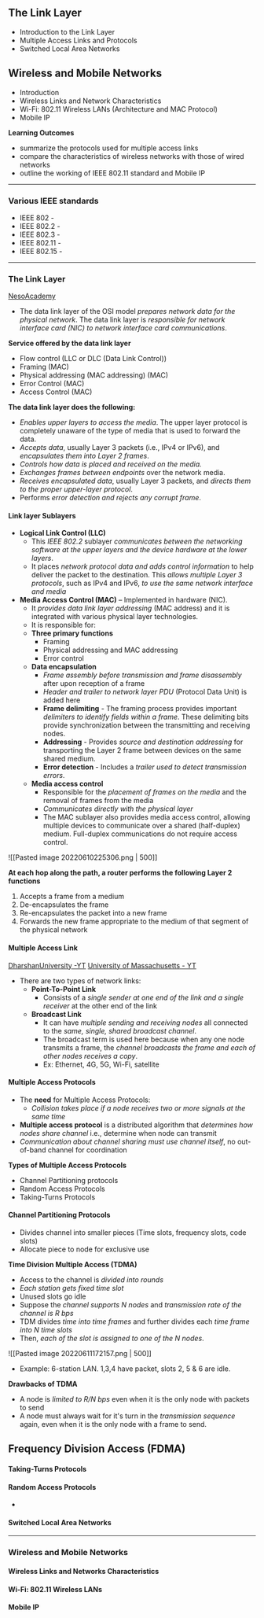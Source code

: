 ## The Link Layer
- Introduction to the Link Layer
- Multiple Access Links and Protocols
- Switched Local Area Networks  

## Wireless and Mobile Networks
- Introduction
- Wireless Links and Network Characteristics
- Wi-Fi: 802.11 Wireless LANs (Architecture and MAC Protocol)
- Mobile IP  

__Learning Outcomes__
- summarize the protocols used for multiple access links
- compare the characteristics of wireless networks with those of wired networks
- outline the working of IEEE 802.11 standard and Mobile IP

---
### Various IEEE standards
- IEEE 802 - 
- IEEE 802.2 -
- IEEE 802.3 -
- IEEE 802.11 - 
- IEEE 802.15 -

---
### The Link Layer
[NesoAcademy](https://www.youtube.com/watch?v=N1apF49Ih28&ab_channel=NesoAcademy)
- The data link layer of the OSI model _prepares network data for the physical network_. The data link layer is _responsible for network interface card (NIC) to network interface card communications_. 

 __Service offered by the data link layer__
- Flow control (LLC or DLC (Data Link Control))
- Framing (MAC)
- Physical addressing (MAC addressing) (MAC)
- Error Control (MAC)
- Access Control (MAC)

__The data link layer does the following:__
-   _Enables upper layers to access the media_. The upper layer protocol is completely unaware of the type of media that is used to forward the data.
-   _Accepts data_, usually Layer 3 packets (i.e., IPv4 or IPv6), and _encapsulates them into Layer 2 frames_.
-   _Controls how data is placed and received on the media._
-   _Exchanges frames between endpoints_ over the network media.
-   _Receives encapsulated data_, usually Layer 3 packets, and _directs them to the proper upper-layer protocol_.
-   Performs _error detection and rejects any corrupt frame_.

#### Link layer Sublayers
-   **Logical Link Control (LLC)** 
	- This _IEEE 802.2_ sublayer _communicates between the networking software at the upper layers and the device hardware at the lower layers_. 
	- It places _network protocol data and adds control information_ to help deliver the packet to the destination. This _allows multiple Layer 3 protocols_, such as IPv4 and IPv6, _to use the same network interface and media_
-   **Media Access Control (MAC)** – Implemented in hardware (NIC). 
	- It _provides data link layer addressing_ (MAC address) and it is integrated with various physical layer technologies.
	- It is responsible for:
	-  __Three primary functions__
		- Framing
		- Physical addressing and MAC addressing
		- Error control
	- __Data encapsulation__
		- _Frame assembly before transmission and frame disassembly_ after upon reception of a frame
		- _Header and trailer to network layer PDU_ (Protocol Data Unit) is added here
		-   **Frame delimiting** - The framing process provides important _delimiters to identify fields within a frame_. These delimiting bits provide synchronization between the transmitting and receiving nodes.
		-   **Addressing** - Provides _source and destination addressing_ for transporting the Layer 2 frame between devices on the same shared medium.
		-   **Error detection** - Includes a _trailer used to detect transmission errors_.
	-  __Media access control__
		- Responsible for the _placement of frames on the media_ and the removal of frames from the media
		- _Communicates directly with the physical layer_
		- The MAC sublayer also provides media access control, allowing multiple devices to communicate over a shared (half-duplex) medium. Full-duplex communications do not require access control.

![[Pasted image 20220610225306.png | 500]]

__At each hop along the path, a router performs the following Layer 2 functions__
1.  Accepts a frame from a medium
2.  De-encapsulates the frame
3.  Re-encapsulates the packet into a new frame
4.  Forwards the new frame appropriate to the medium of that segment of the physical network

#### Multiple Access Link
[DharshanUniversity -YT](https://www.youtube.com/watch?v=aKmBnl8NHz0&ab_channel=DarshanUniversity)
[University of Massachusetts - YT](https://www.youtube.com/watch?v=X2cLpzFRMT4&ab_channel=JimKurose)
- There are two types of network links:
	- __Point-To-Point Link__
		- Consists of a _single sender at one end of the link and a single receiver_ at the other end of the link
	- __Broadcast Link__
		- It can have _multiple sending and receiving nodes_ all connected to the _same, single, shared broadcast channel_.
		- The broadcast term is used here because when any one node transmits a frame, the _channel broadcasts the frame and each of other nodes receives a copy_.
		- Ex: Ethernet, 4G, 5G, Wi-Fi, satellite

#### Multiple Access Protocols
- The __need__ for Multiple Access Protocols:
	- _Collision takes place if a node receives two or more signals at the same time_
- __Multiple access protocol__ is a distributed algorithm that _determines how nodes share channel_ i.e., determine when node can transmit
- _Communication about channel sharing must use channel itself_, no out-of-band channel for coordination

__Types of Multiple Access Protocols__
- Channel Partitioning protocols
- Random Access Protocols
- Taking-Turns Protocols

#### Channel Partitioning Protocols
- Divides channel into smaller pieces (Time slots, frequency slots, code slots)
- Allocate piece to node for exclusive use

__Time Division Multiple Access (TDMA)__
- Access to the channel is _divided into rounds_
- _Each station gets fixed time slot_
- Unused slots go idle
- Suppose the _channel supports N nodes_ and _transmission rate of the channel is R bps_
- TDM divides _time into time frames_ and further divides each _time frame into N time slots_
- Then, _each of the slot is assigned to one of the N nodes_.

![[Pasted image 20220611172157.png | 500]]

- Example: 6-station LAN. 1,3,4 have packet, slots 2, 5 & 6 are idle.

__Drawbacks of TDMA__
- A node is _limited to R/N bps_ even when it is the only node with packets to send
- A node must always wait for it's turn in the _transmission sequence_ again, even when it is the only node with a frame to send.

__Frequency Division Access (FDMA)__
- 

#### Taking-Turns Protocols

#### Random Access Protocols
- 



#### Switched Local Area Networks
---
### Wireless and Mobile Networks
#### Wireless Links and Networks Characteristics
#### Wi-Fi: 802.11 Wireless LANs
#### Mobile IP